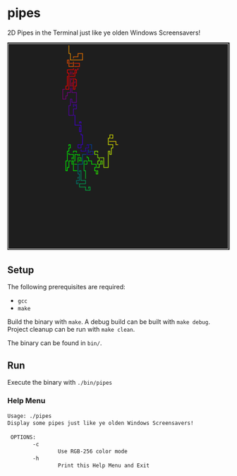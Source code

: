 # pipes

2D Pipes in the Terminal just like ye olden Windows Screensavers!
<div align="center">
  <img src="img/pipes.png" alt="Just like Windows 95!">
</div>

## Setup
The following prerequisites are required:
- `gcc`
- `make`

Build the binary with `make`.
A debug build can be built with `make debug`.
Project cleanup can be run with `make clean`.

The binary can be found in `bin/`.

## Run
Execute the binary with `./bin/pipes`

### Help Menu
```shell
Usage: ./pipes
Display some pipes just like ye olden Windows Screensavers!

 OPTIONS:
        -c
                Use RGB-256 color mode
        -h
                Print this Help Menu and Exit
```